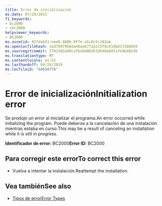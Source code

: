 ```yaml
---
title: Error de inicialización
ms.date: 07/20/2015
f1_keywords:
- bc2000
- vbc2000
helpviewer_keywords:
- BC2000
ms.assetid: 82fdab51-eee0-488b-9f7e-a5c0c5c182ab
ms.openlocfilehash: 1ed75979b8da46aeb7fa52c5f0c61d681720d459
ms.sourcegitcommit: 2701302a99cafbe0d86d53d540eb0fa7e9b46b36
ms.translationtype: MT
ms.contentlocale: es-ES
ms.lasthandoff: 04/28/2019
ms.locfileid: "64658778"
---
```

# <a name="initialization-error"></a><span data-ttu-id="1e6a8-102">Error de inicialización</span><span class="sxs-lookup"><span data-stu-id="1e6a8-102">Initialization error</span></span>
<span data-ttu-id="1e6a8-103">Se produjo un error al inicializar el programa.</span><span class="sxs-lookup"><span data-stu-id="1e6a8-103">An error occurred while initializing the program.</span></span> <span data-ttu-id="1e6a8-104">Puede deberse a la cancelación de una instalación mientras estaba en curso.</span><span class="sxs-lookup"><span data-stu-id="1e6a8-104">This may be a result of canceling an installation while it is still in progress.</span></span>  
  
 <span data-ttu-id="1e6a8-105">**Identificador de error:** BC2000</span><span class="sxs-lookup"><span data-stu-id="1e6a8-105">**Error ID:** BC2000</span></span>  
  
## <a name="to-correct-this-error"></a><span data-ttu-id="1e6a8-106">Para corregir este error</span><span class="sxs-lookup"><span data-stu-id="1e6a8-106">To correct this error</span></span>  
  
- <span data-ttu-id="1e6a8-107">Vuelva a intentar la instalación.</span><span class="sxs-lookup"><span data-stu-id="1e6a8-107">Reattempt the installation.</span></span>  
  
## <a name="see-also"></a><span data-ttu-id="1e6a8-108">Vea también</span><span class="sxs-lookup"><span data-stu-id="1e6a8-108">See also</span></span>

- [<span data-ttu-id="1e6a8-109">Tipos de error</span><span class="sxs-lookup"><span data-stu-id="1e6a8-109">Error Types</span></span>](../../visual-basic/programming-guide/language-features/error-types.md)

